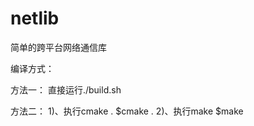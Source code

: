 # netlib
简单的跨平台网络通信库

编译方式：

方法一：
直接运行./build.sh

方法二：
1)、执行cmake .
    $cmake .
2)、执行make
    $make
